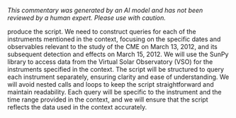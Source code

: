 _This commentary was generated by an AI model and has not been reviewed by a human expert. Please use with caution._

produce the script. We need to construct queries for each of the instruments mentioned in the context, focusing on the specific dates and observables relevant to the study of the CME on March 13, 2012, and its subsequent detection and effects on March 15, 2012. We will use the SunPy library to access data from the Virtual Solar Observatory (VSO) for the instruments specified in the context. The script will be structured to query each instrument separately, ensuring clarity and ease of understanding. We will avoid nested calls and loops to keep the script straightforward and maintain readability. Each query will be specific to the instrument and the time range provided in the context, and we will ensure that the script reflects the data used in the context accurately.
